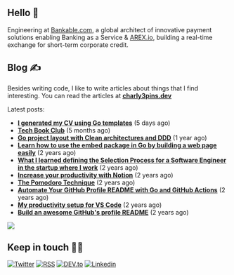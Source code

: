 
## Hello 👋

Engineering at [Bankable.com](https://bnkbl.com/), a global architect of innovative payment solutions enabling Banking as a Service & [AREX.io](https://arex.io/), building a real-time exchange for short-term corporate credit.

## Blog ✍️

Besides writing code, I like to write articles about things that I find interesting. You can read the articles at **[charly3pins.dev](https://charly3pins.dev)**

Latest posts:
- **[I generated my CV using Go templates](https://charly3pins.dev/blog/i-generated-my-cv-using-go-templates/)** (5 days ago)
- **[Tech Book Club](https://charly3pins.dev/blog/tech-book-club/)** (5 months ago)
- **[Go project layout with Clean architectures and DDD](https://charly3pins.dev/blog/go-project-layout-with-clean-architecures-and-ddd/)** (1 year ago)
- **[Learn how to use the embed package in Go by building a web page easily](https://charly3pins.dev/blog/learn-how-to-use-the-embed-package-in-go-by-building-a-web-page-easily/)** (2 years ago)
- **[What I learned defining the Selection Process for a Software Engineer in the startup where I work](https://charly3pins.dev/blog/what-i-learned-defining-the-selection-process-for-a-software-engineer-in-the-startup-where-i-work/)** (2 years ago)
- **[Increase your productivity with Notion](https://charly3pins.dev/blog/increase-your-productivity-with-notion/)** (2 years ago)
- **[The Pomodoro Technique](https://charly3pins.dev/blog/the-pomodoro-technique/)** (2 years ago)
- **[Automate Your GitHub Profile README with Go and GitHub Actions](https://charly3pins.dev/blog/automate-your-github-profile-readme-with-go-and-github-actions/)** (2 years ago)
- **[My productivity setup for VS Code](https://charly3pins.dev/blog/my-productivity-setup-for-vs-code/)** (2 years ago)
- **[Build an awesome GitHub's profile README](https://charly3pins.dev/blog/build-an-awesome-github-profile-readme/)** (2 years ago)


![](https://media.giphy.com/media/OPYnG3Xf8zLag/giphy.gif)

## Keep in touch 👨‍💻

[![Twitter](https://img.shields.io/badge/Twitter-1DA1F2?style=for-the-badge&logo=twitter&logoColor=white)](https://twitter.com/intent/follow?screen_name=charly3pins)
[![RSS](https://img.shields.io/badge/RSS-FFA500?style=for-the-badge&logo=rss&logoColor=white)](https://charly3pins.dev)
[![DEV.to](https://img.shields.io/badge/dev.to-0A0A0A?style=for-the-badge&logo=dev.to&logoColor=white)](https://dev.to/charly3pins)
[![Linkedin](https://img.shields.io/badge/LinkedIn-0077B5?style=for-the-badge&logo=linkedin&logoColor=white)](https://www.linkedin.com/in/carlesfuste/)